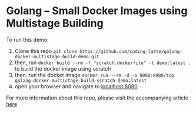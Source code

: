 # Golang – Small Docker Images using Multistage Building

To run this demo:

1. Clone this repo `git clone https://github.com/coding-latte/golang-docker-multistage-build-demo.git`
2. then, run `docker build --rm -f "scratch.dockerfile" -t demo:latest .` to build the docker image using scratch
3. then, run the docker image `docker run --rm -d -p 8080:8080/tcp golang-docker-multistage-build-scratch-demo:latest`
4. open your browser and navigate to [localhost:8080](http://localhost:8080)

For more information about this repo, please visit the accompanying article [here](https://theinfogrid.com/tech/developers/golang/golang-small-docker-images/)
